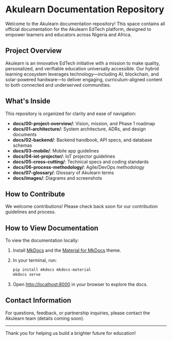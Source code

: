 # Akulearn Documentation Repository

Welcome to the Akulearn documentation repository! This space contains all official documentation for the Akulearn EdTech platform, designed to empower learners and educators across Nigeria and Africa.

## Project Overview

Akulearn is an innovative EdTech initiative with a mission to make quality, personalized, and verifiable education universally accessible. Our hybrid learning ecosystem leverages technology—including AI, blockchain, and solar-powered hardware—to deliver engaging, curriculum-aligned content to both connected and underserved communities.

## What's Inside

This repository is organized for clarity and ease of navigation:

- **docs/00-project-overview/**: Vision, mission, and Phase 1 roadmap
- **docs/01-architecture/**: System architecture, ADRs, and design documents
- **docs/02-backend/**: Backend handbook, API specs, and database schemas
- **docs/03-mobile/**: Mobile app guidelines
- **docs/04-iot-projector/**: IoT projector guidelines
- **docs/05-cross-cutting/**: Technical specs and coding standards
- **docs/06-process-methodology/**: Agile/DevOps methodology
- **docs/07-glossary/**: Glossary of Akulearn terms
- **docs/images/**: Diagrams and screenshots

## How to Contribute

We welcome contributions! Please check back soon for our contribution guidelines and process.

## How to View Documentation

To view the documentation locally:

1. Install [MkDocs](https://www.mkdocs.org/) and the [Material for MkDocs](https://squidfunk.github.io/mkdocs-material/) theme.

2. In your terminal, run:

   ```sh
   pip install mkdocs mkdocs-material
   mkdocs serve
   ```

3. Open [http://localhost:8000](http://localhost:8000) in your browser to explore the docs.

## Contact Information

For questions, feedback, or partnership inquiries, please contact the Akulearn team (details coming soon).

---

Thank you for helping us build a brighter future for education!

